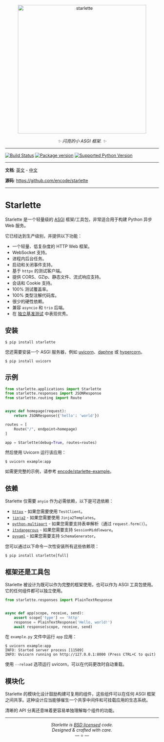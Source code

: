 <p align="center">
  <a href="https://www.starlette.io/"><img width="420px" src="https://raw.githubusercontent.com/encode/starlette/master/docs/img/starlette.svg" alt='starlette'></a>
</p>
<p align="center">
    <em>✨ 闪亮的小 ASGI 框架. ✨</em>
</p>

---

[![Build Status](https://github.com/encode/starlette/workflows/Test%20Suite/badge.svg)](https://github.com/encode/starlette/actions)
[![Package version](https://badge.fury.io/py/starlette.svg)](https://pypi.python.org/pypi/starlette)
[![Supported Python Version](https://img.shields.io/pypi/pyversions/starlette.svg?color=%2334D058)](https://pypi.org/project/starlette)

---

**文档**: <a href="https://www.starlette.io/" target="_blank">英文</a> - <a href="https://hellowac.github.io/starlette-zh-cn/" target="_blank">中文</a>

**源码**: <a href="https://github.com/encode/starlette" target="_blank">https://github.com/encode/starlette</a>

---

# Starlette

Starlette 是一个轻量级的 [ASGI][asgi] 框架/工具包，非常适合用于构建 Python 异步 Web 服务。

它已经达到生产级别，并提供以下功能：

- 一个轻量、低复杂度的 HTTP Web 框架。
- WebSocket 支持。
- 进程内后台任务。
- 启动和关闭事件支持。
- 基于 `httpx` 的测试客户端。
- 提供 CORS、GZip、静态文件、流式响应支持。
- 会话和 Cookie 支持。
- 100% 测试覆盖率。
- 100% 类型注解代码库。
- 很少的硬性依赖。
- 兼容 `asyncio` 和 `trio` 后端。
- 在 [独立基准测试][techempower] 中表现优秀。

## 安装

```shell
$ pip install starlette
```

您还需要安装一个 ASGI 服务器，例如 [uvicorn](https://www.uvicorn.org/)、[daphne](https://github.com/django/daphne/) 或 [hypercorn](https://hypercorn.readthedocs.io/en/latest/)。

```shell
$ pip install uvicorn
```

## 示例

```python title="example.py"
from starlette.applications import Starlette
from starlette.responses import JSONResponse
from starlette.routing import Route


async def homepage(request):
    return JSONResponse({'hello': 'world'})

routes = [
    Route("/", endpoint=homepage)
]

app = Starlette(debug=True, routes=routes)
```

然后使用 Uvicorn 运行该应用：

```shell
$ uvicorn example:app
```

如需更完整的示例，请参考 [encode/starlette-example](https://github.com/encode/starlette-example)。

## 依赖

Starlette 仅需要 `anyio` 作为必需依赖，以下是可选依赖：

- [`httpx`][httpx] - 如果您需要使用 `TestClient`。
- [`jinja2`][jinja2] - 如果您需要使用 `Jinja2Templates`。
- [`python-multipart`][python-multipart] - 如果您需要支持表单解析（通过 `request.form()`）。
- [`itsdangerous`][itsdangerous] - 如果您需要支持 `SessionMiddleware`。
- [`pyyaml`][pyyaml] - 如果您需要支持 `SchemaGenerator`。

您可以通过以下命令一次性安装所有这些依赖项：

```shell
$ pip install starlette[full]
```

## 框架还是工具包

Starlette 被设计为既可以作为完整的框架使用，也可以作为 ASGI 工具包使用。它的任何组件都可以独立使用。

```python
from starlette.responses import PlainTextResponse


async def app(scope, receive, send):
    assert scope['type'] == 'http'
    response = PlainTextResponse('Hello, world!')
    await response(scope, receive, send)
```

在 `example.py` 文件中运行 `app` 应用：

```shell
$ uvicorn example:app
INFO: Started server process [11509]
INFO: Uvicorn running on http://127.0.0.1:8000 (Press CTRL+C to quit)
```

使用 `--reload` 选项运行 uvicorn，可以在代码更改时自动重载。

## 模块化

Starlette 的模块化设计鼓励构建可复用的组件，这些组件可以在任何 ASGI 框架之间共享。这种设计应当能够催生一个共享中间件和可挂载应用的生态系统。

清晰的 API 分离还意味着更容易单独理解每个组件的功能。

---

<p align="center"><i>Starlette is <a href="https://github.com/encode/starlette/blob/master/LICENSE.md">BSD licensed</a> code.<br/>Designed & crafted with care.</i></br>&mdash; ⭐️ &mdash;</p>

[asgi]: https://asgi.readthedocs.io/en/latest/
[httpx]: https://www.python-httpx.org/
[jinja2]: https://jinja.palletsprojects.com/
[python-multipart]: https://andrew-d.github.io/python-multipart/
[itsdangerous]: https://itsdangerous.palletsprojects.com/
[sqlalchemy]: https://www.sqlalchemy.org
[pyyaml]: https://pyyaml.org/wiki/PyYAMLDocumentation
[techempower]: https://www.techempower.com/benchmarks/#hw=ph&test=fortune&l=zijzen-sf
